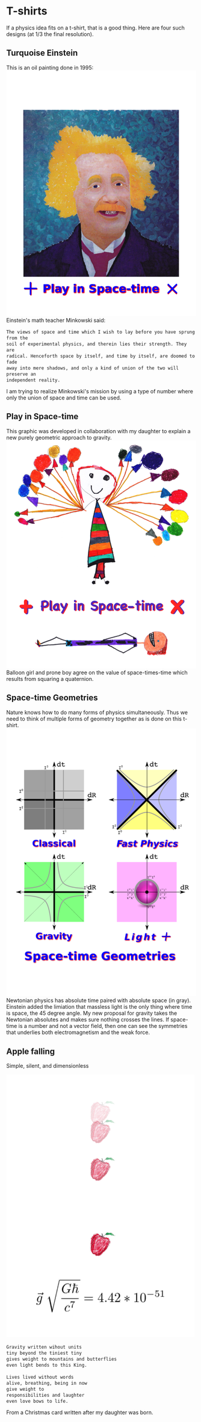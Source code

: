 # T-shirts

If a physics idea fits on a t-shirt, that is a good thing. Here are four such
designs (at 1/3 the final resolution).

## Turquoise Einstein

This is an oil painting done in 1995:
![](../images/Stuff/T-shirts/turquoise_einstein_t-shirt.png)
Einstein's math teacher Minkowski said:

    The views of space and time which I wish to lay before you have sprung from the
    soil of experimental physics, and therein lies their strength. They are
    radical. Henceforth space by itself, and time by itself, are doomed to fade
    away into mere shadows, and only a kind of union of the two will preserve an
    independent reality. 

I am trying to realize Minkowski's mission by using a type of number where only
the union of space and time can be used.

## Play in Space-time

This graphic was developed in collaboration with my daughter to explain a new
purely geometric approach to gravity. 
![](../images/Stuff/T-shirts/play_in_space-time_t.png)
Balloon girl and prone boy agree on the value of space-times-time which results 
from squaring a quaternion.

## Space-time Geometries

Nature knows how to do many forms of physics simultaneously. Thus we need to 
think of multiple forms of geometry together as is done on this t-shirt.
![](../images/Stuff/T-shirts/space-time_geometries.png)
Newtonian physics has absolute time paired with absolute space (in gray).
Einstein added the limiation that massless light is the only thing where time
is space, the 45 degree angle. My new proposal for gravity takes the Newtonian
absolutes and makes sure nothing crosses the lines. If space-time is a number
and not a vector field, then one can see the symmetries that underlies both
electromagnetism and the weak force.

## Apple falling

Simple, silent, and dimensionless

![](../images/Stuff/T-shirts/xmas_apple_card.png)

    Gravity written wihout units
    tiny beyond the tiniest tiny
    gives weight to mountains and butterflies
    even light bends to this King.

    Lives lived without words
    alive, breathing, being in now
    give weight to
    responsibilities and laughter
    even love bows to life.

From a Christmas card written after my daughter was born.
